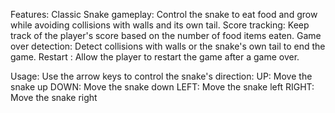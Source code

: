 Features:
Classic Snake gameplay: Control the snake to eat food and grow while avoiding collisions with walls and its own tail.
Score tracking: Keep track of the player's score based on the number of food items eaten.
Game over detection: Detect collisions with walls or the snake's own tail to end the game.
Restart : Allow the player to restart the game after a game over.

Usage:
Use the arrow keys to control the snake's direction:
UP: Move the snake up
DOWN: Move the snake down
LEFT: Move the snake left
RIGHT: Move the snake right

